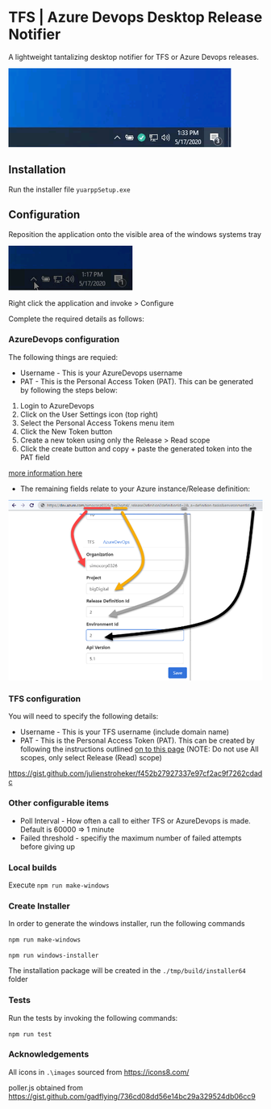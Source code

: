 # TFS | Azure Devops Desktop Release Notifier

A lightweight tantalizing desktop notifier for TFS or Azure Devops releases.

![Alt Text](./docs/2020-05-17_13-34-28.gif)


## Installation

Run the installer file `yuarppSetup.exe` 

## Configuration

Reposition the application onto the visible area of the windows systems tray

![Alt Text](./docs/2020-05-17_13-18-21.gif)

Right click the application and invoke > Configure

Complete the required details as follows:

### AzureDevops configuration

The following things are requied:
- Username - This is your AzureDevops username
- PAT - This is the Personal Access Token (PAT).  This can be generated by following the steps below:

1. Login to AzureDevops
2. Click on the User Settings icon (top right)
3. Select the Personal Access Tokens menu item
4. Click the New Token button
5. Create a new token using only the Release > Read scope
6. Click the create button and copy + paste the generated token into the PAT field

[more information here](https://docs.microsoft.com/en-us/azure/devops/organizations/accounts/use-personal-access-tokens-to-authenticate?view=azure-devops&tabs=preview-page)

- The remaining fields relate to your Azure instance/Release definition:


![Alt Text](./docs/2020-05-17_13-49-06.png)

### TFS configuration

You will need to specify the following details:
- Username - This is your TFS username (include domain name)
- PAT - This is the Personal Access Token (PAT).  This can be created by following the instructions outlined [on to this page](https://gist.github.com/julienstroheker/f452b27927337e97cf2ac9f7262cdadc) (NOTE: Do not use All scopes, only select Release (Read) scope)



https://gist.github.com/julienstroheker/f452b27927337e97cf2ac9f7262cdadc

### Other configurable items

- Poll Interval - How often a call to either TFS or AzureDevops is made. Default is 60000 => 1 minute
- Failed threshold - specifiy the maximum number of failed attempts before giving up

### Local builds

Execute `npm run make-windows`

### Create Installer

In order to generate the windows installer, run the following commands

`npm run make-windows`

`npm run windows-installer`

The installation package will be created in the `./tmp/build/installer64` folder

### Tests
Run the tests by invoking the following commands:

`npm run test`

### Acknowledgements

All icons in `.\images` sourced from https://icons8.com/

poller.js obtained from https://gist.github.com/gadflying/736cd08dd56e14bc29a329524db06cc9


